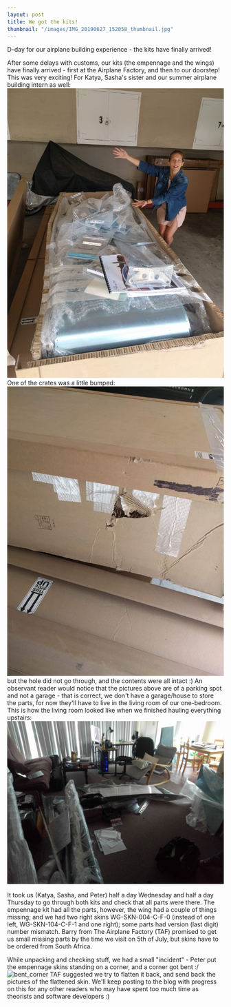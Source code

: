 ```yaml
---
layout: post
title: We got the kits! 
thumbnail: "/images/IMG_20190627_152058_thumbnail.jpg"
---
```


D-day for our airplane building experience - the kits have finally arrived! 

After some delays with customs, our kits (the empennage and the wings) have finally arrived - first at the Airplane Factory, and then to our doorstep! 
This was very exciting! For Katya, Sasha's sister and our summer airplane building intern as well:
![katya_and_the_plane](/images/IMG_20190627_152058.jpg)
One of the crates was a little bumped: 
![bumped_crate](/images/IMG_20190627_121853.jpg)
but the hole did not go through, and the contents were all intact :) 
An observant reader would notice that the pictures above are of a parking spot and not a garage - that is correct, we don't have a garage/house to store the parts, for now they'll have to live in the living room of our one-bedroom. This is how the living room looked like when we finished hauling everything upstairs:
![living_room_with_parts](/images/IMG_20190627_200310.jpg)

It took us (Katya, Sasha, and Peter) half a day Wednesday and half a day Thursday to 
go through both kits and check that all parts were there. The empennage kit had all the parts, however, the wing had a couple of things missing; and we had 
two right skins WG-SKN-004-C-F-0 (instead of one left, WG-SKN-104-C-F-1 and one right); some parts had version (last digit) number mismatch. 
Barry from The Airplane Factory (TAF) promised to get us small missing parts by the time we visit on 5th of July, but skins have to be ordered from South Africa.

While unpacking and checking stuff, we had a small "incident" - Peter put the empennage skins standing on a corner, and a corner got bent :/
![bent_corner](/images/20190628_083518_HDR.jpg)
TAF suggested we try to flatten it back, and send back the pictures of the flattened skin. We'll keep posting to the blog with progress on this for any other readers who may have spent too much time as theorists and software developers :) 
